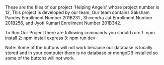 These are the files of our project 'Helping Angels' whose project number is 12, This project is developed by our team, Our team contains Saksham Pandey Enrollment Number 201B231 , Shivendra Jat Enrollment Number 201B256, and Jyoti Kumari Enrollment Number 201B342.


To Run Our Project there are following commands you should run:
1: npm install 
2: npm install express
3: npm run dev

Note: Some of the buttons will not work because our database is locally stored and in your computer there is no database or mongoDB installed so some of the buttons will not work.